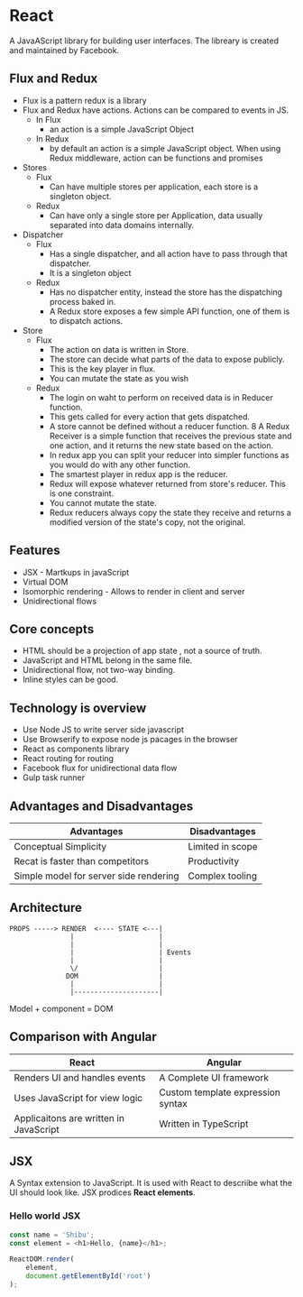 # React

A JavaAScript library for building user interfaces. The libreary is created and maintained by Facebook.

## Flux and Redux

* Flux is a pattern redux is a library
* Flux and Redux have actions. Actions can be compared to events in JS.
  * In Flux
    * an action is a simple JavaScript Object
  * In Redux
    * by default an action is a simple JavaScript object.
    When using Redux middleware, action can be functions and promises
* Stores
  * Flux
    * Can have multiple stores per application, each store is a singleton object.
  * Redux
    * Can have only a single store per Application, data usually separated into data domains internally.
* Dispatcher
  * Flux
    * Has a single dispatcher, and all action have to pass through that dispatcher.
    * It is a singleton object
  * Redux
    * Has no dispatcher entity, instead the store has the dispatching process baked in.
    * A Redux store exposes a few simple API function, one of them is to dispatch actions.
* Store
  * Flux
    * The action on data is written in Store.
    * The store can decide what parts of the data to expose publicly.
    * This is the key player in flux.
    * You can mutate the state as you wish
  * Redux
    * The login on waht to perform on received data is in Reducer function. 
    * This gets called for every action that gets dispatched.
    * A store cannot be defined without a reducer function.
    8 A Redux Receiver is a simple function that receives the previous state and one action, and it returns the new state based on the action.
    * In redux app you can split your reducer into simpler functions as you would do with any other function.
    * The smartest player in redux app is the reducer.
    * Redux will expose whatever returned from store's reducer. This is one constraint.
    * You cannot mutate the state.
    * Redux reducers always copy the state they receive and returns a modified version of the state's copy, not the original.

## Features

* JSX - Martkups in javaScript
* Virtual DOM
* Isomorphic rendering - Allows to render in client and server
* Unidirectional flows

## Core concepts

* HTML should be a projection of app state , not a source of truth.
* JavaScript and HTML belong in the same file.
* Unidirectional flow, not two-way binding.
* Inline styles can be good.

## Technology is overview

* Use Node JS to write server side javascript
* Use Browserify to expose node js pacages in the browser
* React as components library
* React routing for routing
* Facebook flux for unidirectional data flow
* Gulp task runner

## Advantages and Disadvantages


|Advantages                               |  Disadvantages                                         |
------------------------------------------|--------------------------------------------------------|
|Conceptual Simplicity                    | Limited in scope
|Recat is faster than competitors         | Productivity 
|Simple model for server side rendering   | Complex tooling

## Architecture

    PROPS -----> RENDER  <---- STATE <---|
                   |                     |
                   |                     |
                   |                     | Events
                   |                     |
                   \/                    |
                  DOM                    |
                   |                     |
                   |---------------------|

Model + component = DOM

## Comparison with Angular

|React                                    |  Angular                                               |
------------------------------------------|--------------------------------------------------------|
|Renders UI and handles events            | A Complete UI framework
|Uses JavaScript for view logic           | Custom template expression syntax
|Applicaitons are written in JavaScript   | Written in TypeScript

## JSX

A Syntax extension to JavaScript. It is used with React to descriibe what the UI should look like. JSX prodices __React elements__.

### Hello world JSX

```javascript
const name = 'Shibu';
const element = <h1>Hello, {name}</h1>;

ReactDOM.render(
    element,
    document.getElementById('root')
);
```

